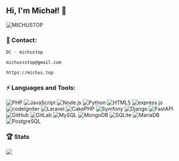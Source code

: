 ## Hi, I'm Michał! 👋
<img src="https://komarev.com/ghpvc/?username=michustop" alt="MICHUSTOP" />

### 💬 Contact:
```
DC - michustop
```
```
michussstop@gmail.com
```
```
https://michus.top 
```

### ⚡ Languages and Tools:
![PHP](https://img.shields.io/badge/-PHP-black?style=flat&logo=PHP)
![JavaScript](https://img.shields.io/badge/-Javascript-black?style=flat&logo=javascript)
![Node.js](https://img.shields.io/badge/-Node.js-black?style=flat&logo=Node.js)
![Python](https://img.shields.io/badge/-Python-black?style=flat&logo=Python)
![HTML5](https://img.shields.io/badge/-HTML5-black?style=flat&logo=html5)
![express.js](https://img.shields.io/badge/-express.js-black?style=flat&logo=express)
![codeIgniter](https://img.shields.io/badge/-codeigniter-black?style=flat&logo=codeigniter)
![Laravel](https://img.shields.io/badge/-laravel-black?style=flat&logo=laravel)
![CakePHP](https://img.shields.io/badge/-cakephp-black?style=flat&logo=cakephp)
![Symfony](https://img.shields.io/badge/-symfony-black?style=flat&logo=symfony)
![Django](https://img.shields.io/badge/-django-black?style=flat&logo=django)
![FastAPI](https://img.shields.io/badge/-FastAPI-black?style=flat&logo=FastAPI)
![GitHub](https://img.shields.io/badge/-GitHub-black?style=flat&logo=github)
![GitLab](https://img.shields.io/badge/-Gitlab-black?style=flat&logo=gitlab)
![MySQL](https://img.shields.io/badge/-MySQL-black?style=flat&logo=MySQL)
![MongoDB](https://img.shields.io/badge/-MONGODB-black?style=flat&logo=MONGODB)
![SQLite](https://img.shields.io/badge/-SQLite-black?style=flat&logo=SQLite)
![MariaDB](https://img.shields.io/badge/-MariaDB-black?style=flat&logo=MariaDB)
![PostgreSQL](https://img.shields.io/badge/-PostgreSQL-black?style=flat&logo=PostgreSQL)

### 🏆 Stats

![](https://github-readme-stats.vercel.app/api?username=michustop&show_icons=true&theme=radical)
